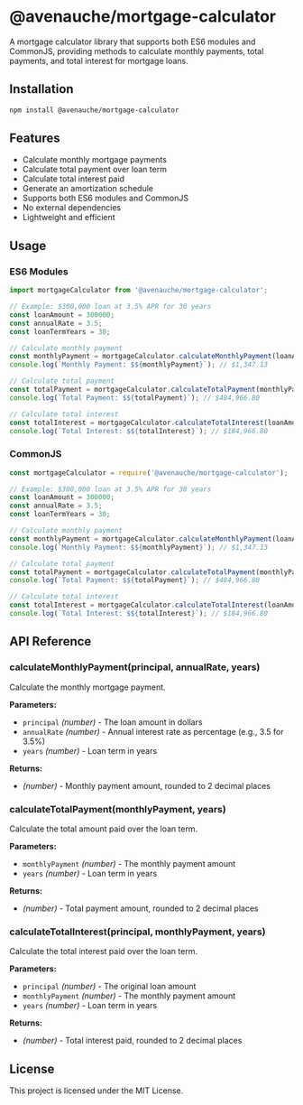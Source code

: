 # @avenauche/mortgage-calculator

A mortgage calculator library that supports both ES6 modules and CommonJS, providing methods to calculate monthly payments, total payments, and total interest for mortgage loans.

## Installation

```bash
npm install @avenauche/mortgage-calculator
```

## Features
- Calculate monthly mortgage payments
- Calculate total payment over loan term
- Calculate total interest paid
- Generate an amortization schedule
- Supports both ES6 modules and CommonJS
- No external dependencies
- Lightweight and efficient

## Usage

### ES6 Modules
```javascript
import mortgageCalculator from '@avenauche/mortgage-calculator';

// Example: $300,000 loan at 3.5% APR for 30 years
const loanAmount = 300000;
const annualRate = 3.5;
const loanTermYears = 30;

// Calculate monthly payment
const monthlyPayment = mortgageCalculator.calculateMonthlyPayment(loanAmount, annualRate, loanTermYears);
console.log(`Monthly Payment: $${monthlyPayment}`); // $1,347.13

// Calculate total payment
const totalPayment = mortgageCalculator.calculateTotalPayment(monthlyPayment, loanTermYears);
console.log(`Total Payment: $${totalPayment}`); // $484,966.80

// Calculate total interest
const totalInterest = mortgageCalculator.calculateTotalInterest(loanAmount, monthlyPayment, loanTermYears);
console.log(`Total Interest: $${totalInterest}`); // $184,966.80
```

### CommonJS
```javascript
const mortgageCalculator = require('@avenauche/mortgage-calculator');

// Example: $300,000 loan at 3.5% APR for 30 years
const loanAmount = 300000;
const annualRate = 3.5;
const loanTermYears = 30;

// Calculate monthly payment
const monthlyPayment = mortgageCalculator.calculateMonthlyPayment(loanAmount, annualRate, loanTermYears);
console.log(`Monthly Payment: $${monthlyPayment}`); // $1,347.13

// Calculate total payment
const totalPayment = mortgageCalculator.calculateTotalPayment(monthlyPayment, loanTermYears);
console.log(`Total Payment: $${totalPayment}`); // $484,966.80

// Calculate total interest
const totalInterest = mortgageCalculator.calculateTotalInterest(loanAmount, monthlyPayment, loanTermYears);
console.log(`Total Interest: $${totalInterest}`); // $184,966.80
```

## API Reference

### calculateMonthlyPayment(principal, annualRate, years)
Calculate the monthly mortgage payment.

**Parameters:**
- `principal` *(number)* - The loan amount in dollars
- `annualRate` *(number)* - Annual interest rate as percentage (e.g., 3.5 for 3.5%)
- `years` *(number)* - Loan term in years

**Returns:**
- *(number)* - Monthly payment amount, rounded to 2 decimal places

### calculateTotalPayment(monthlyPayment, years)
Calculate the total amount paid over the loan term.

**Parameters:**
- `monthlyPayment` *(number)* - The monthly payment amount
- `years` *(number)* - Loan term in years

**Returns:**
- *(number)* - Total payment amount, rounded to 2 decimal places

### calculateTotalInterest(principal, monthlyPayment, years)
Calculate the total interest paid over the loan term.

**Parameters:**
- `principal` *(number)* - The original loan amount
- `monthlyPayment` *(number)* - The monthly payment amount
- `years` *(number)* - Loan term in years

**Returns:**
- *(number)* - Total interest paid, rounded to 2 decimal places

## License
This project is licensed under the MIT License.

